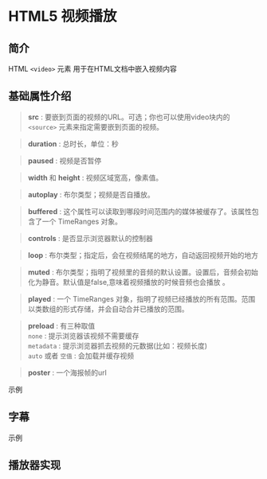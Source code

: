 # HTML5 视频播放
## 简介

HTML `<video>` 元素 用于在HTML文档中嵌入视频内容

## 基础属性介绍

> **src** : 要嵌到页面的视频的URL。可选；你也可以使用video块内的 `<source>` 元素来指定需要嵌到页面的视频。

> **duration** : 总时长，单位：秒

> **paused** : 视频是否暂停

> **width** 和 **height** : 视频区域宽高，像素值。

> **autoplay** : 布尔类型；视频是否自播放。

> **buffered** : 这个属性可以读取到哪段时间范围内的媒体被缓存了。该属性包含了一个 TimeRanges 对象。

> **controls** : 是否显示浏览器默认的控制器

> **loop** : 布尔类型；指定后，会在视频结尾的地方，自动返回视频开始的地方

> **muted** : 布尔类型；指明了视频里的音频的默认设置。设置后，音频会初始化为静音。默认值是false,意味着视频播放的时候音频也会播放 。

> **played** : 一个 TimeRanges 对象，指明了视频已经播放的所有范围。范围以类数组的形式存储，并会自动合并已播放的范围。

> **preload** : 有三种取值 \
> `none` : 提示浏览器该视频不需要缓存 \
> `metadata` : 提示浏览器抓去视频的元数据(比如：视频长度) \
> `auto` 或者 `空值` : 会加载并缓存视频 

> **poster** : 一个海报帧的url

示例

## 字幕

示例

## 播放器实现